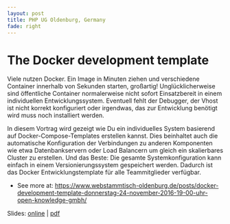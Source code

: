 ```yaml
---
layout: post
title: PHP UG Oldenburg, Germany
fade: right
---
```

# The Docker development template
Viele nutzen Docker. Ein Image in Minuten ziehen und verschiedene Container innerhalb von Sekunden starten, großartig! Unglücklicherweise sind öffentliche Container normalerweise nicht sofort Einsatzbereit in einem individuellen Entwicklungssystem. Eventuell fehlt der Debugger, der Vhost ist nicht korrekt konfiguriert oder irgendwas, das zur Entwicklung benötigt wird muss noch installiert werden.

In diesem Vortrag wird gezeigt wie Du ein individuelles System basierend auf Docker-Compose-Templates erstellen kannst. Dies beinhaltet auch die automatische Konfiguration der Verbindungen zu anderen Komponenten wie etwa Datenbankservern oder Load Balancern um gleich ein skalierbares Cluster zu erstellen. Und das Beste: Die gesamte Systemkonfiguration kann einfach in einem Versionierungssystem gespeichert werden. Dadurch ist das Docker Entwicklungstemplate für alle Teammitglieder verfügbar.

- See more at: https://www.webstammtisch-oldenburg.de/posts/docker-development-template-donnerstag-24-november-2016-19-00-uhr-open-knowledge-gmbh/

Slides: [online](https://5square.github.io/talks/2016/2016-11-24-PHP-UG-Oldenburg-The-Docker-Development-Template/The_Docker_Development_Template.html) | [pdf](https://5square.github.io/talks/2016/2016-11-24-PHP-UG-Oldenburg-The-Docker-Development-Template/The_Docker_Development_Template.pdf)
